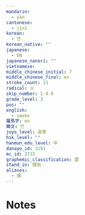 ```yaml
---
mandarin:
  - yān
cantonese:
  - jin1
korean:
  - 연
korean_native: ""
japanese:
  - EN
japanese_nanori: ""
vietnamese:
middle_chinese_initial: ʔ
middle_chinese_final: en
stroke_count: 13
radical: 火
skip_number: 1-4-9
grade_level: 3
pos: ""
english:
  - smoke
羅馬字: en
韓文: 언
joyo_level: 高等
hsk_level: ""
hanmun_edu_level: 中
danayo_id: 3191
mc_id: 2733
graphemic_classification: 垔
stand_in: 煙気
aliases:
  - 烟
---
```


# Notes
